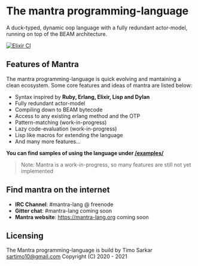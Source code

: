 # The mantra programming-language

A duck-typed, dynamic oop language with a fully redundant actor-model, running on top of the BEAM architecture. 

[![Elixir CI](https://github.com/timo-cmd2/mantra/actions/workflows/elixir.yml/badge.svg)](https://github.com/timo-cmd2/mantra/actions/workflows/elixir.yml)

## Features of Mantra

The mantra programming-language is quick evolving and mantaining a clean ecosystem. Some core features and ideas of mantra are listed below:

- Syntax inspired by **Ruby, Erlang, Elixir, Lisp and Dylan**
- Fully redundant actor-model
- Compiling down to BEAM bytecode
- Access to any existing erlang method and the OTP
- Pattern-matching (work-in-progress)
- Lazy code-evaluation (work-in-progress)
- Lisp like macros for extending the language
- And many more features...

**You can find samples of using the language under <a href="https://github.com/timo-cmd2/mantra/examples">/examples/</a>**

> Note: Mantra is a work-in-progress, so many features are still not yet implemented


## Find mantra on the internet

- **IRC Channel**: #mantra-lang @ freenode
- **Gitter chat**: #mantra-lang coming soon
- **Mantra website**: https://mantra-lang.org coming soon

## Licensing

The Mantra programming-language is build by Timo Sarkar <sartimo10@gmail.com> Copyright (C) 2020 - 2021 
